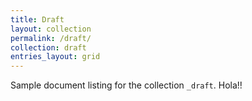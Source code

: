 ```yaml
---
title: Draft
layout: collection
permalink: /draft/
collection: draft
entries_layout: grid
---
```


Sample document listing for the collection `_draft`. Hola!!
